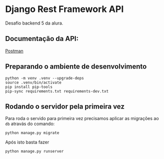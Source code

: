 # Django Rest Framework API

Desafio backend 5 da alura.

## Documentação da API:

[Postman](https://documenter.getpostman.com/view/18852890/2s8YYJq3D9)

## Preparando o ambiente de desenvolvimento

```console
python -m venv .venv --upgrade-deps
source .venv/bin/activate
pip install pip-tools
pip-sync requirements.txt requirements-dev.txt
```

## Rodando o servidor pela primeira vez

Para roda o servido para primeira vez precisamos aplicar as migrações ao `db` atravás do comando:

```console
python manage.py migrate
```

Após isto basta fazer

```console
python manage.py runserver
```
